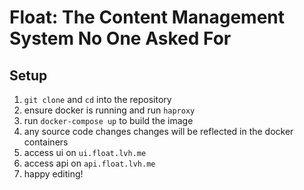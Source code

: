 # Float: The Content Management System No One Asked For

## Setup
1. `git clone` and `cd` into the repository
1. ensure docker is running and run `haproxy`
1. run `docker-compose up` to build the image
1. any source code changes changes will be reflected in the docker containers
1. access ui on `ui.float.lvh.me`
1. access api on `api.float.lvh.me`
1. happy editing!
